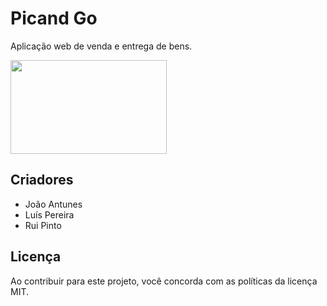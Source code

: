 # Picand Go
Aplicação web de venda e entrega de bens.


<img width="250" height="150" src="https://github.com/luispereira1999/picand-go/blob/main/Logotipo/Logotipo.png">


## Criadores
- João Antunes
- Luís Pereira
- Rui Pinto


## Licença
Ao contribuir para este projeto, você concorda com as políticas da licença MIT.
